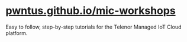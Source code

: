 # [pwntus.github.io/mic-workshops](https://pwntus.github.io/mic-workshops/)
Easy to follow, step-by-step tutorials for the Telenor Managed IoT Cloud platform.
